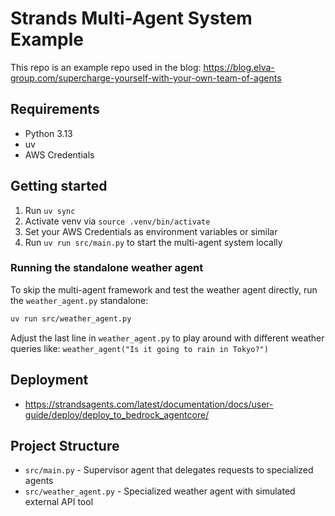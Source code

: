 # Strands Multi-Agent System Example

This repo is an example repo used in the blog: https://blog.elva-group.com/supercharge-yourself-with-your-own-team-of-agents

## Requirements

- Python 3.13
- uv
- AWS Credentials

## Getting started

1. Run `uv sync`
2. Activate venv via `source .venv/bin/activate`
3. Set your AWS Credentials as environment variables or similar
4. Run `uv run src/main.py` to start the multi-agent system locally

### Running the standalone weather agent

To skip the multi-agent framework and test the weather agent directly, run the `weather_agent.py` standalone:

```bash
uv run src/weather_agent.py
```

Adjust the last line in `weather_agent.py` to play around with different weather queries like: `weather_agent("Is it going to rain in Tokyo?")`

## Deployment

- https://strandsagents.com/latest/documentation/docs/user-guide/deploy/deploy_to_bedrock_agentcore/

## Project Structure

- `src/main.py` - Supervisor agent that delegates requests to specialized agents
- `src/weather_agent.py` - Specialized weather agent with simulated external API tool
